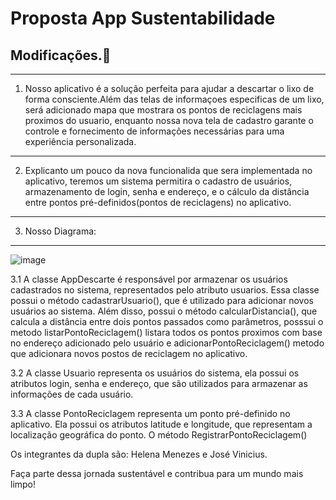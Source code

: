# Proposta App Sustentabilidade

## Modificações.🚩

---

1. Nosso aplicativo é a solução perfeita para ajudar a descartar o lixo de forma consciente.Além das telas de informaçoes especificas de um lixo, será adicionado mapa que mostrara os pontos de reciclagens mais proximos do usuario, enquanto nossa nova tela de cadastro garante o controle e fornecimento de informações necessárias para uma experiência personalizada.

---

2. Explicanto um pouco da nova funcionalida que sera implementada no aplicativo, teremos um sistema permitira o cadastro de usuários, armazenamento de login, senha e endereço, e o cálculo da distância entre pontos pré-definidos(pontos de reciclagens) no aplicativo.

---

3. Nosso Diagrama:
---
![image](https://github.com/LenaMenezes/Proposta_App_Sustentabilidade/assets/127405481/f3561367-a96c-4a9e-93d5-1a4e09dc1997)


3.1 A classe AppDescarte é responsável por armazenar os usuários cadastrados no sistema, representados pelo atributo usuarios. Essa classe possui o método cadastrarUsuario(), que é utilizado para adicionar novos usuários ao sistema. Além disso, possui o método calcularDistancia(), que calcula a distância entre dois pontos passados como parâmetros, posssui o metodo listarPontoReciclagem() listara todos os pontos proximos com base no endereço adicionado pelo usuário e adicionarPontoReciclagem() metodo que adicionara novos postos de reciclagem no aplicativo.

3.2 A classe Usuario representa os usuários do sistema, ela possui os atributos login, senha e endereço, que são utilizados para armazenar as informações de cada usuário.

3.3 A classe PontoReciclagem representa um ponto pré-definido no aplicativo. Ela possui os atributos latitude e longitude, que representam a localização geográfica do ponto. O método RegistrarPontoReciclagem()


Os integrantes da dupla são: Helena Menezes e José Vinicius. 

Faça parte dessa jornada sustentável e contribua para um mundo mais limpo!
